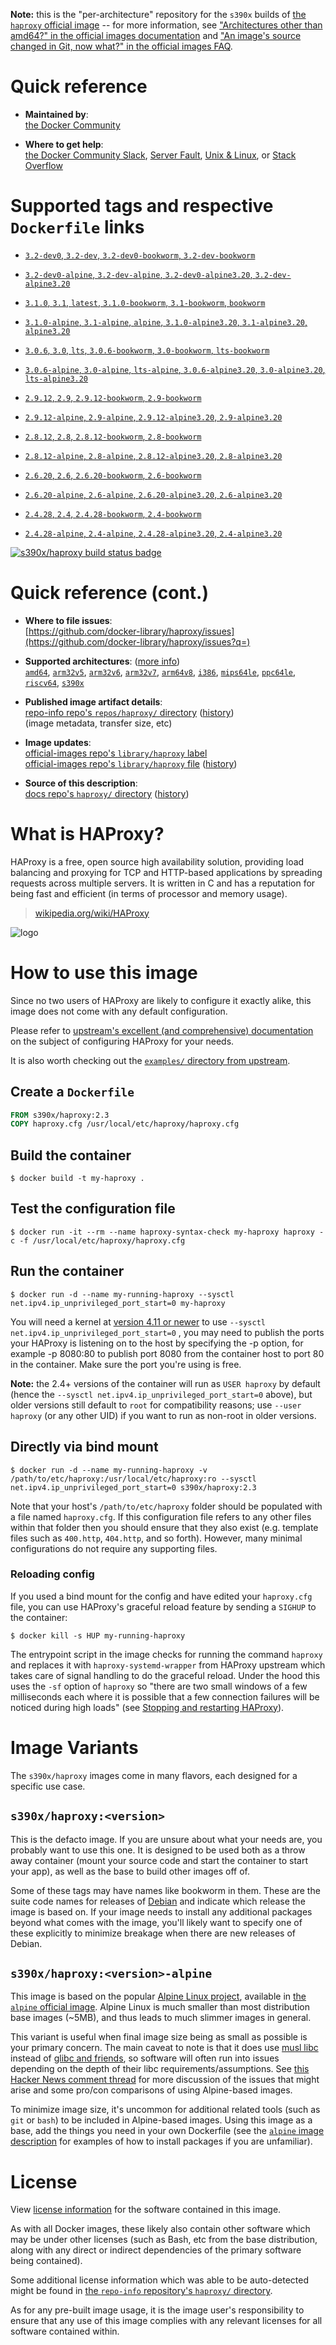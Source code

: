 <!--

********************************************************************************

WARNING:

    DO NOT EDIT "haproxy/README.md"

    IT IS AUTO-GENERATED

    (from the other files in "haproxy/" combined with a set of templates)

********************************************************************************

-->

**Note:** this is the "per-architecture" repository for the `s390x` builds of [the `haproxy` official image](https://hub.docker.com/_/haproxy) -- for more information, see ["Architectures other than amd64?" in the official images documentation](https://github.com/docker-library/official-images#architectures-other-than-amd64) and ["An image's source changed in Git, now what?" in the official images FAQ](https://github.com/docker-library/faq#an-images-source-changed-in-git-now-what).

# Quick reference

-	**Maintained by**:  
	[the Docker Community](https://github.com/docker-library/haproxy)

-	**Where to get help**:  
	[the Docker Community Slack](https://dockr.ly/comm-slack), [Server Fault](https://serverfault.com/help/on-topic), [Unix & Linux](https://unix.stackexchange.com/help/on-topic), or [Stack Overflow](https://stackoverflow.com/help/on-topic)

# Supported tags and respective `Dockerfile` links

-	[`3.2-dev0`, `3.2-dev`, `3.2-dev0-bookworm`, `3.2-dev-bookworm`](https://github.com/docker-library/haproxy/blob/056667a3593e0e18d97518709e30b6bd8574f760/3.2/Dockerfile)

-	[`3.2-dev0-alpine`, `3.2-dev-alpine`, `3.2-dev0-alpine3.20`, `3.2-dev-alpine3.20`](https://github.com/docker-library/haproxy/blob/056667a3593e0e18d97518709e30b6bd8574f760/3.2/alpine/Dockerfile)

-	[`3.1.0`, `3.1`, `latest`, `3.1.0-bookworm`, `3.1-bookworm`, `bookworm`](https://github.com/docker-library/haproxy/blob/845b6f45ac1a8e0ee5706a23ef2fbf56516aebc6/3.1/Dockerfile)

-	[`3.1.0-alpine`, `3.1-alpine`, `alpine`, `3.1.0-alpine3.20`, `3.1-alpine3.20`, `alpine3.20`](https://github.com/docker-library/haproxy/blob/845b6f45ac1a8e0ee5706a23ef2fbf56516aebc6/3.1/alpine/Dockerfile)

-	[`3.0.6`, `3.0`, `lts`, `3.0.6-bookworm`, `3.0-bookworm`, `lts-bookworm`](https://github.com/docker-library/haproxy/blob/7341cb2441f9663fb52866df74ccb427960cc8c9/3.0/Dockerfile)

-	[`3.0.6-alpine`, `3.0-alpine`, `lts-alpine`, `3.0.6-alpine3.20`, `3.0-alpine3.20`, `lts-alpine3.20`](https://github.com/docker-library/haproxy/blob/7341cb2441f9663fb52866df74ccb427960cc8c9/3.0/alpine/Dockerfile)

-	[`2.9.12`, `2.9`, `2.9.12-bookworm`, `2.9-bookworm`](https://github.com/docker-library/haproxy/blob/4214bc32bf5038120b1cacbb0f5337169b817aa4/2.9/Dockerfile)

-	[`2.9.12-alpine`, `2.9-alpine`, `2.9.12-alpine3.20`, `2.9-alpine3.20`](https://github.com/docker-library/haproxy/blob/4214bc32bf5038120b1cacbb0f5337169b817aa4/2.9/alpine/Dockerfile)

-	[`2.8.12`, `2.8`, `2.8.12-bookworm`, `2.8-bookworm`](https://github.com/docker-library/haproxy/blob/5235fbf1ddb46b8f6d179958494098ac2708e384/2.8/Dockerfile)

-	[`2.8.12-alpine`, `2.8-alpine`, `2.8.12-alpine3.20`, `2.8-alpine3.20`](https://github.com/docker-library/haproxy/blob/5235fbf1ddb46b8f6d179958494098ac2708e384/2.8/alpine/Dockerfile)

-	[`2.6.20`, `2.6`, `2.6.20-bookworm`, `2.6-bookworm`](https://github.com/docker-library/haproxy/blob/a0cdd805ad2cccf3400fb99dd18d0f49579d1cf4/2.6/Dockerfile)

-	[`2.6.20-alpine`, `2.6-alpine`, `2.6.20-alpine3.20`, `2.6-alpine3.20`](https://github.com/docker-library/haproxy/blob/a0cdd805ad2cccf3400fb99dd18d0f49579d1cf4/2.6/alpine/Dockerfile)

-	[`2.4.28`, `2.4`, `2.4.28-bookworm`, `2.4-bookworm`](https://github.com/docker-library/haproxy/blob/a59d80d27242e98cb3fa234e5fa9c81a3968be18/2.4/Dockerfile)

-	[`2.4.28-alpine`, `2.4-alpine`, `2.4.28-alpine3.20`, `2.4-alpine3.20`](https://github.com/docker-library/haproxy/blob/a59d80d27242e98cb3fa234e5fa9c81a3968be18/2.4/alpine/Dockerfile)

[![s390x/haproxy build status badge](https://img.shields.io/jenkins/s/https/doi-janky.infosiftr.net/job/multiarch/job/s390x/job/haproxy.svg?label=s390x/haproxy%20%20build%20job)](https://doi-janky.infosiftr.net/job/multiarch/job/s390x/job/haproxy/)

# Quick reference (cont.)

-	**Where to file issues**:  
	[https://github.com/docker-library/haproxy/issues](https://github.com/docker-library/haproxy/issues?q=)

-	**Supported architectures**: ([more info](https://github.com/docker-library/official-images#architectures-other-than-amd64))  
	[`amd64`](https://hub.docker.com/r/amd64/haproxy/), [`arm32v5`](https://hub.docker.com/r/arm32v5/haproxy/), [`arm32v6`](https://hub.docker.com/r/arm32v6/haproxy/), [`arm32v7`](https://hub.docker.com/r/arm32v7/haproxy/), [`arm64v8`](https://hub.docker.com/r/arm64v8/haproxy/), [`i386`](https://hub.docker.com/r/i386/haproxy/), [`mips64le`](https://hub.docker.com/r/mips64le/haproxy/), [`ppc64le`](https://hub.docker.com/r/ppc64le/haproxy/), [`riscv64`](https://hub.docker.com/r/riscv64/haproxy/), [`s390x`](https://hub.docker.com/r/s390x/haproxy/)

-	**Published image artifact details**:  
	[repo-info repo's `repos/haproxy/` directory](https://github.com/docker-library/repo-info/blob/master/repos/haproxy) ([history](https://github.com/docker-library/repo-info/commits/master/repos/haproxy))  
	(image metadata, transfer size, etc)

-	**Image updates**:  
	[official-images repo's `library/haproxy` label](https://github.com/docker-library/official-images/issues?q=label%3Alibrary%2Fhaproxy)  
	[official-images repo's `library/haproxy` file](https://github.com/docker-library/official-images/blob/master/library/haproxy) ([history](https://github.com/docker-library/official-images/commits/master/library/haproxy))

-	**Source of this description**:  
	[docs repo's `haproxy/` directory](https://github.com/docker-library/docs/tree/master/haproxy) ([history](https://github.com/docker-library/docs/commits/master/haproxy))

# What is HAProxy?

HAProxy is a free, open source high availability solution, providing load balancing and proxying for TCP and HTTP-based applications by spreading requests across multiple servers. It is written in C and has a reputation for being fast and efficient (in terms of processor and memory usage).

> [wikipedia.org/wiki/HAProxy](https://en.wikipedia.org/wiki/HAProxy)

![logo](https://raw.githubusercontent.com/docker-library/docs/4da3e2446a4c257c3a32faac6256bee81f770316/haproxy/logo.png)

# How to use this image

Since no two users of HAProxy are likely to configure it exactly alike, this image does not come with any default configuration.

Please refer to [upstream's excellent (and comprehensive) documentation](https://docs.haproxy.org/) on the subject of configuring HAProxy for your needs.

It is also worth checking out the [`examples/` directory from upstream](http://git.haproxy.org/?p=haproxy-2.3.git;a=tree;f=examples).

## Create a `Dockerfile`

```dockerfile
FROM s390x/haproxy:2.3
COPY haproxy.cfg /usr/local/etc/haproxy/haproxy.cfg
```

## Build the container

```console
$ docker build -t my-haproxy .
```

## Test the configuration file

```console
$ docker run -it --rm --name haproxy-syntax-check my-haproxy haproxy -c -f /usr/local/etc/haproxy/haproxy.cfg
```

## Run the container

```console
$ docker run -d --name my-running-haproxy --sysctl net.ipv4.ip_unprivileged_port_start=0 my-haproxy
```

You will need a kernel at [version 4.11 or newer](https://github.com/moby/moby/issues/8460#issuecomment-312459310) to use `--sysctl net.ipv4.ip_unprivileged_port_start=0` , you may need to publish the ports your HAProxy is listening on to the host by specifying the -p option, for example -p 8080:80 to publish port 8080 from the container host to port 80 in the container. Make sure the port you're using is free.

**Note:** the 2.4+ versions of the container will run as `USER haproxy` by default (hence the `--sysctl net.ipv4.ip_unprivileged_port_start=0` above), but older versions still default to `root` for compatibility reasons; use `--user haproxy` (or any other UID) if you want to run as non-root in older versions.

## Directly via bind mount

```console
$ docker run -d --name my-running-haproxy -v /path/to/etc/haproxy:/usr/local/etc/haproxy:ro --sysctl net.ipv4.ip_unprivileged_port_start=0 s390x/haproxy:2.3
```

Note that your host's `/path/to/etc/haproxy` folder should be populated with a file named `haproxy.cfg`. If this configuration file refers to any other files within that folder then you should ensure that they also exist (e.g. template files such as `400.http`, `404.http`, and so forth). However, many minimal configurations do not require any supporting files.

### Reloading config

If you used a bind mount for the config and have edited your `haproxy.cfg` file, you can use HAProxy's graceful reload feature by sending a `SIGHUP` to the container:

```console
$ docker kill -s HUP my-running-haproxy
```

The entrypoint script in the image checks for running the command `haproxy` and replaces it with `haproxy-systemd-wrapper` from HAProxy upstream which takes care of signal handling to do the graceful reload. Under the hood this uses the `-sf` option of `haproxy` so "there are two small windows of a few milliseconds each where it is possible that a few connection failures will be noticed during high loads" (see [Stopping and restarting HAProxy](http://www.haproxy.org/download/2.3/doc/management.txt)).

# Image Variants

The `s390x/haproxy` images come in many flavors, each designed for a specific use case.

## `s390x/haproxy:<version>`

This is the defacto image. If you are unsure about what your needs are, you probably want to use this one. It is designed to be used both as a throw away container (mount your source code and start the container to start your app), as well as the base to build other images off of.

Some of these tags may have names like bookworm in them. These are the suite code names for releases of [Debian](https://wiki.debian.org/DebianReleases) and indicate which release the image is based on. If your image needs to install any additional packages beyond what comes with the image, you'll likely want to specify one of these explicitly to minimize breakage when there are new releases of Debian.

## `s390x/haproxy:<version>-alpine`

This image is based on the popular [Alpine Linux project](https://alpinelinux.org), available in [the `alpine` official image](https://hub.docker.com/_/alpine). Alpine Linux is much smaller than most distribution base images (~5MB), and thus leads to much slimmer images in general.

This variant is useful when final image size being as small as possible is your primary concern. The main caveat to note is that it does use [musl libc](https://musl.libc.org) instead of [glibc and friends](https://www.etalabs.net/compare_libcs.html), so software will often run into issues depending on the depth of their libc requirements/assumptions. See [this Hacker News comment thread](https://news.ycombinator.com/item?id=10782897) for more discussion of the issues that might arise and some pro/con comparisons of using Alpine-based images.

To minimize image size, it's uncommon for additional related tools (such as `git` or `bash`) to be included in Alpine-based images. Using this image as a base, add the things you need in your own Dockerfile (see the [`alpine` image description](https://hub.docker.com/_/alpine/) for examples of how to install packages if you are unfamiliar).

# License

View [license information](http://www.haproxy.org/download/1.5/doc/LICENSE) for the software contained in this image.

As with all Docker images, these likely also contain other software which may be under other licenses (such as Bash, etc from the base distribution, along with any direct or indirect dependencies of the primary software being contained).

Some additional license information which was able to be auto-detected might be found in [the `repo-info` repository's `haproxy/` directory](https://github.com/docker-library/repo-info/tree/master/repos/haproxy).

As for any pre-built image usage, it is the image user's responsibility to ensure that any use of this image complies with any relevant licenses for all software contained within.
